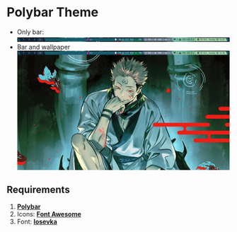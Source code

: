 # Polybar Theme

- Only bar:
  <img src="./assets/pedaco-da-barra.png">
- Bar and wallpaper
  <img src="./assets/print-tela.png">

## Requirements

1. [**Polybar**](https://github.com/polybar/polybar)
2. Icons: [**Font Awesome**](https://github.com/FortAwesome/Font-Awesome)
3. Font: [**Iosevka**](https://github.com/be5invis/Iosevka)
